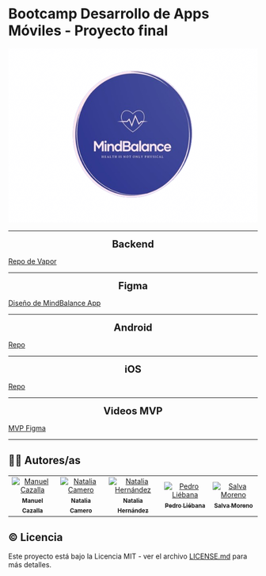 # Bootcamp Desarrollo de Apps Móviles - Proyecto final

<div align="center">
  <img src="https://github.com/Mind-Balance/Vapor-Backend/blob/main/assets/mindBalanceLogo.png" alt="Logo MindBalance" width="550" height="350">
</div>

---

<p align="center">
  <strong><span style="font-size:20px;">Backend</span></strong>
</p>

[Repo de Vapor ](https://github.com/Mind-Balance/Vapor-Backend)

---

<p align="center">
  <strong><span style="font-size:20px;">Figma</span></strong>
</p>

[Diseño de MindBalance App](https://www.figma.com/file/6nh4x3TMeykuJH6QJVtV5L/MindBalance-App-Project?type=design&node-id=403-3283&mode=design&t=X0ftMSj3odRKnmfk-0)

---


<p align="center">
  <strong><span style="font-size:20px;">Android</span></strong>
</p>

[Repo](https://github.com/Mind-Balance/Front-Android)

---


<p align="center">
  <strong><span style="font-size:20px;">iOS</span></strong>
</p>


[Repo](https://github.com/Mind-Balance/Front-iOS)

---

<p align="center">
  <strong><span style="font-size:20px;">Videos MVP </span></strong>
</p>


[MVP Figma](https://drive.google.com/drive/folders/1pUDuMwbC6lgXx5848WVJ7R2ErjeNSxV3)

---




<a name="autorxs"></a>
## ✍🏼 Autores/as

<table>
  <tbody>
    <tr>
      <td align="center" width="14.28%"><a href="https://github.com/manuelCAZALLA"><img src="https://github.com/manuelCAZALLA.png" width="100px;" alt="Manuel Cazalla"/><br /><sub><b>Manuel Cazalla</b></sub></a></td>
      <td align="center" width="14.28%"><a href="https://github.com/nataliacamero"><img src="https://github.com/nataliacamero.png" width="100px;" alt="Natalia Camero"/><br /><sub><b>Natalia Camero</b></sub></a></td>
      <td align="center" width="14.28%"><a href="https://github.com/NatCam22"><img src="https://github.com/NatCam22.png" width="100px;" alt="Natalia Hernández"/><br /><sub><b>Natalia Hernández</b></sub></a></td>
      <td align="center" width="14.28%"><a href="https://github.com/Castellano46"><img src="https://github.com/Castellano46.png" width="100px;" alt="Pedro Liébana"/><br /><sub><b>Pedro Liébana</b></sub></a></td>
      <td align="center" width="14.28%"><a href="https://github.com/salvaMsanchez"><img src="https://github.com/salvaMsanchez.png" width="100px;" alt="Salva Moreno"/><br /><sub><b>Salva Moreno</b></sub></a></td>
    </tr>
  </tbody>
</table>

<a name="licencia"></a>
## ©️ Licencia

Este proyecto está bajo la Licencia MIT - ver el archivo [LICENSE.md](https://github.com/Mind-Balance/Vapor-Backend/blob/main/LICENSE.md) para más detalles.
